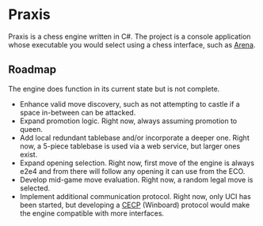 Praxis
======

Praxis is a chess engine written in C#. The project is a console application whose executable you would select using a chess interface, such as [Arena](http://www.playwitharena.de/).

Roadmap
-------
The engine does function in its current state but is not complete.

  - Enhance valid move discovery, such as not attempting to castle if a space in-between can be attacked.
  - Expand promotion logic. Right now, always assuming promotion to queen.
  - Add local redundant tablebase and/or incorporate a deeper one. Right now, a 5-piece tablebase is used via a web service, but larger ones exist.
  - Expand opening selection. Right now, first move of the engine is always e2e4 and from there will follow any opening it can use from the ECO.
  - Develop mid-game move evaluation. Right now, a random legal move is selected.
  - Implement additional communication protocol. Right now, only UCI has been started, but developing a [CECP](https://www.chessprogramming.org/Chess_Engine_Communication_Protocol) (Winboard) protocol would make the engine compatible with more interfaces.
